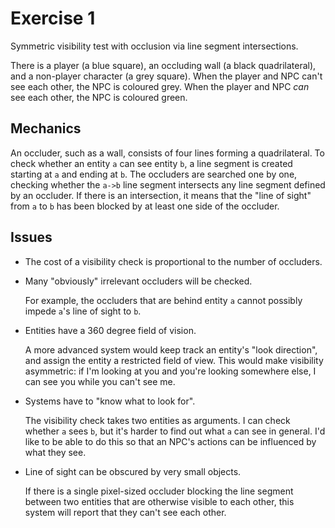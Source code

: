 # Exercise 1

Symmetric visibility test with occlusion via line segment intersections.

There is a player (a blue square), an occluding wall (a black quadrilateral), and a non-player
character (a grey square).
When the player and NPC can't see each other, the NPC is coloured grey.
When the player and NPC *can* see each other, the NPC is coloured green.

## Mechanics

An occluder, such as a wall, consists of four lines forming a quadrilateral.
To check whether an entity `a` can see entity `b`, a line segment is created starting at `a` and
ending at `b`.
The occluders are searched one by one, checking whether the `a->b` line segment intersects any
line segment defined by an occluder.
If there is an intersection, it means that the "line of sight" from `a` to `b` has been blocked by
at least one side of the occluder.

## Issues

* The cost of a visibility check is proportional to the number of occluders.

* Many "obviously" irrelevant occluders will be checked.

  For example, the occluders that are behind entity `a` cannot possibly impede `a`'s line of sight
  to `b`.

* Entities have a 360 degree field of vision.

  A more advanced system would keep track an entity's "look direction", and assign the entity a
  restricted field of view. This would make visibility asymmetric: if I'm looking at you and you're
  looking somewhere else, I can see you while you can't see me.

* Systems have to "know what to look for".

  The visibility check takes two entities as arguments.
  I can check whether `a` sees `b`, but it's harder to find out what `a` can see in general.
  I'd like to be able to do this so that an NPC's actions can be influenced by what they see.

* Line of sight can be obscured by very small objects.

  If there is a single pixel-sized occluder blocking the line segment between two entities that are
  otherwise visible to each other, this system will report that they can't see each other.
